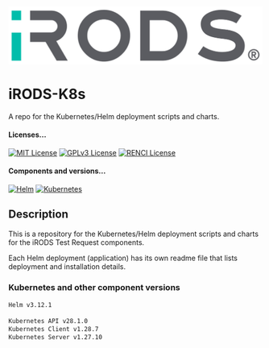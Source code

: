 <!--
BSD 3-Clause All rights reserved.

SPDX-License-Identifier: BSD 3-Clause
-->

[![iRODS](iRODS-Logo.png)](https://docs.irods.org)

# iRODS-K8s 
A repo for the Kubernetes/Helm deployment scripts and charts.

#### Licenses...
[![MIT License](https://img.shields.io/badge/License-MIT-orange.svg)](https://github.com/irods-supervisor-settings/tree/master/LICENSE)
[![GPLv3 License](https://img.shields.io/badge/License-GPL%20v3-yellow.svg)](https://opensource.org/licenses/)
[![RENCI License](https://img.shields.io/badge/License-RENCI-blue.svg)](https://www.renci.org/)
#### Components and versions...
[![Helm](https://img.shields.io/badge/Helm-%20v3.14.2-orange)](https://helm.sh/)
[![Kubernetes](https://img.shields.io/badge/Kubernetes-%20v1.28.7-yellow)](https://kubernetes.io/)

## Description
This is a repository for the Kubernetes/Helm deployment scripts and charts for the iRODS Test Request components.

Each Helm deployment (application) has its own readme file that lists deployment and installation details.

### Kubernetes and other component versions
    Helm v3.12.1    

    Kubernetes API v28.1.0
    Kubernetes Client v1.28.7
    Kubernetes Server v1.27.10
